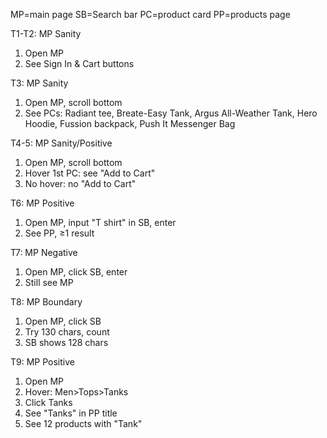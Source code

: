 MP=main page
SB=Search bar
PC=product card
PP=products page

T1-T2: MP Sanity
1. Open MP
2. See Sign In & Cart buttons

T3: MP Sanity
1. Open MP, scroll bottom
2. See PCs: Radiant tee, Breate-Easy Tank, Argus All-Weather Tank, Hero Hoodie, Fussion backpack, Push It Messenger Bag

T4-5: MP Sanity/Positive
1. Open MP, scroll bottom
2. Hover 1st PC: see "Add to Cart"
3. No hover: no "Add to Cart"

T6: MP Positive
1. Open MP, input "T shirt" in SB, enter
2. See PP, ≥1 result

T7: MP Negative
1. Open MP, click SB, enter
2. Still see MP

T8: MP Boundary
1. Open MP, click SB
2. Try 130 chars, count
3. SB shows 128 chars

T9: MP Positive
1. Open MP
2. Hover: Men>Tops>Tanks
3. Click Tanks
4. See "Tanks" in PP title
5. See 12 products with "Tank"